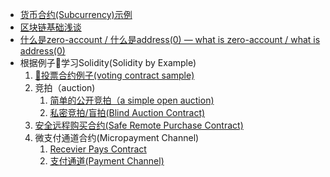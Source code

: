 - [货币合约(Subcurrency)示例](./subcurrency-sample.sol)
- [区块链基础浅谈](./BlockchainBasics.md)
- [什么是zero-account / 什么是address(0) — what is zero-account / what is address(0)](./WhatIsZeroAccount.md)
- 根据例子🌰学习Solidity(Solidity by Example)
  1. [🌰投票合约例子(voting contract sample)](./voting-sample.sol)
  2. 竞拍（auction)
     1. [简单的公开竞拍（a simple open auction)](./simple-open-auction.sol)
     2. [私密竞拍/盲拍(Blind Auction Contract)](./blind-auction.sol)
  3. [安全远程购买合约(Safe Remote Purchase Contract)](./safe-remote-purchase.sol)
  4. 微支付通道合约(Micropayment Channel)
     1. [Recevier Pays Contract](./Micropayment/receiver-pays.sol)
     2. [支付通道(Payment Channel)](./Micropayment/simple-payment-channel.sol)
